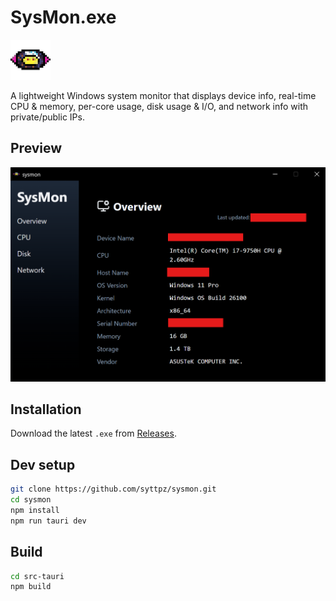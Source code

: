 # SysMon.exe
![icon](./src-tauri/icons/64x64.png)

A lightweight Windows system monitor that displays device info, real-time CPU & memory, per-core usage, disk usage & I/O, and network info with private/public IPs.

## Preview
![Screenshot](./public/screenshots/overview.png)

## Installation
Download the latest `.exe` from [Releases](https://github.com/syttpz/sysmon/releases).  

## Dev setup

```bash
git clone https://github.com/syttpz/sysmon.git
cd sysmon
npm install   
npm run tauri dev 
```

## Build
```bash
cd src-tauri
npm build
```

